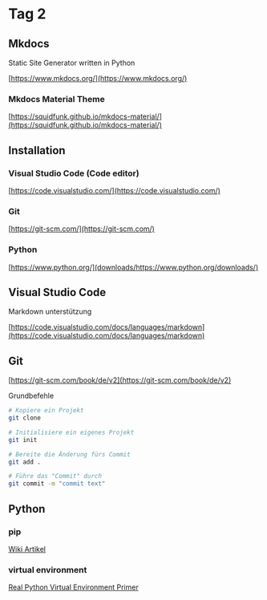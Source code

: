 # Tag 2

## Mkdocs

Static Site Generator written in Python

[https://www.mkdocs.org/](https://www.mkdocs.org/)

### Mkdocs Material Theme

[https://squidfunk.github.io/mkdocs-material/](https://squidfunk.github.io/mkdocs-material/)

## Installation

### Visual Studio Code (Code editor)

[https://code.visualstudio.com/](https://code.visualstudio.com/)

### Git

[https://git-scm.com/](https://git-scm.com/)

### Python

[https://www.python.org/](downloads/https://www.python.org/downloads/)

## Visual Studio Code

Markdown unterstützung

[https://code.visualstudio.com/docs/languages/markdown](https://code.visualstudio.com/docs/languages/markdown)

## Git

[https://git-scm.com/book/de/v2](https://git-scm.com/book/de/v2)

Grundbefehle
```bash
# Kopiere ein Projekt
git clone 

# Initialisiere ein eigenes Projekt
git init

# Bereite die Änderung fürs Commit 
git add .

# Führe das "Commit" durch
git commit -m "commit text"
```

## Python

### pip

[Wiki Artikel](https://en.wikipedia.org/wiki/Pip_(package_manager))

### virtual environment

[Real Python Virtual Environment Primer](https://realpython.com/python-virtual-environments-a-primer/)